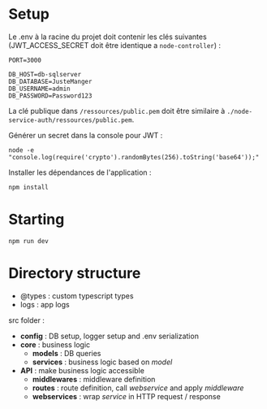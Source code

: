 # Setup

Le .env à la racine du projet doit contenir les clés suivantes (JWT_ACCESS_SECRET doit être identique a `node-controller`) :
```
PORT=3000

DB_HOST=db-sqlserver
DB_DATABASE=JusteManger
DB_USERNAME=admin
DB_PASSWORD=Password123
```

La clé publique dans `/ressources/public.pem` doit être similaire à `./node-service-auth/ressources/public.pem`.

Générer un secret dans la console pour JWT :
```
node -e "console.log(require('crypto').randomBytes(256).toString('base64'));"
```

Installer les dépendances de l'application :
```
npm install
```

# Starting

```
npm run dev
```

# Directory structure

* @types : custom typescript types
* logs : app logs

src folder :

* **config** : DB setup, logger setup and .env serialization
* **core** : business logic
  * **models** : DB queries
  * **services** : business logic based on *model*
* **API** : make business logic accessible
  * **middlewares** : middleware definition
  * **routes** : route definition, call *webservice* and apply *middleware*
  * **webservices** : wrap *service* in HTTP request / response
